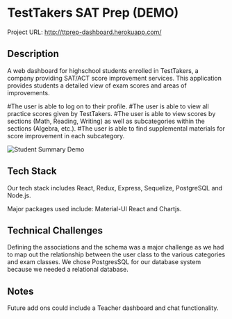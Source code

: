 # TestTakers SAT Prep (DEMO)

Project URL: http://ttprep-dashboard.herokuapp.com/

## Description

A web dashboard for highschool students enrolled in TestTakers, a company providing SAT/ACT score improvement services.  This application provides students a detailed view of exam scores and areas of improvements. 

#The user is able to log on to their profile.
#The user is able to view all practice scores given by TestTakers.
#The user is able to view scores by sections (Math, Reading, Writing) as well as subcategories within the sections (Algebra, etc.). 
#The user is able to find supplemental materials for score improvement in each subcategory.

![Student Summary Demo]()

## Tech Stack

Our tech stack includes React, Redux, Express, Sequelize, PostgreSQL and Node.js.

Major packages used include: Material-UI React and Chartjs.

## Technical Challenges

Defining the associations and the schema was a major challenge as we had to map out the relationship between the user class to the various categories and exam classes. We chose PostgresSQL for our database system because we needed a relational database.   

## Notes

Future add ons could include a Teacher dashboard and chat functionality.
